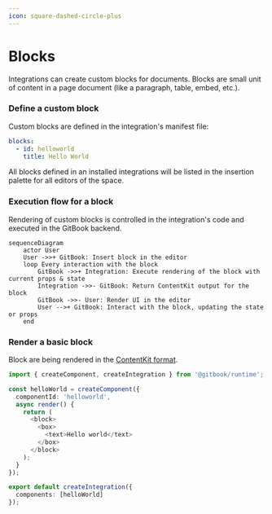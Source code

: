 ```yaml
---
icon: square-dashed-circle-plus
---
```


# Blocks

Integrations can create custom blocks for documents. Blocks are small unit of content in a page document (like a paragraph, table, embed, etc.).

### Define a custom block

Custom blocks are defined in the integration's manifest file:

```yaml
blocks:
  - id: helloworld
    title: Hello World
```

All blocks defined in an installed integrations will be listed in the insertion palette for all editors of the space.

### Execution flow for a block

Rendering of custom blocks is controlled in the integration's code and executed in the GitBook backend.

```mermaid
sequenceDiagram
    actor User
    User ->>+ GitBook: Insert block in the editor
    loop Every interaction with the block
        GitBook ->>+ Integration: Execute rendering of the block with current props & state
        Integration ->>- GitBook: Return ContentKit output for the block
        GitBook ->>- User: Render UI in the editor
        User -->+ GitBook: Interact with the block, updating the state or props
    end
```

### Render a basic block

Block are being rendered in the [ContentKit format](../contentkit/).

```typescript
import { createComponent, createIntegration } from '@gitbook/runtime';

const helloWorld = createComponent({
  componentId: 'helloworld',
  async render() {
    return (
      <block>
        <box>
          <text>Hello world</text>
        </box>
      </block>
    );
  }
});

export default createIntegration({
  components: [helloWorld]
});
```
